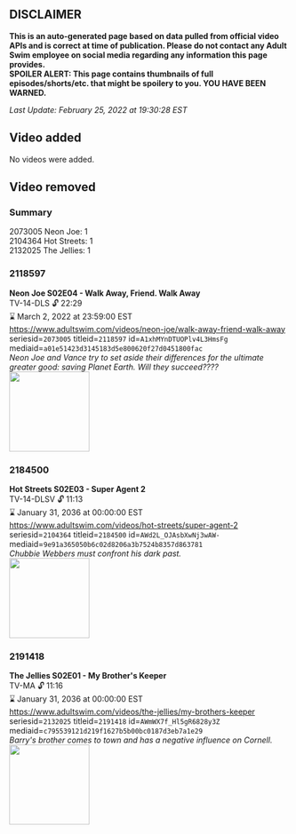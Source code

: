 ## DISCLAIMER
**This is an auto-generated page based on data pulled from official video APIs and is correct at time of publication. Please do not contact any Adult Swim employee on social media regarding any information this page provides.**  
**SPOILER ALERT: This page contains thumbnails of full episodes/shorts/etc. that might be spoilery to you. YOU HAVE BEEN WARNED.**  

_Last Update: February 25, 2022 at 19:30:28 EST_
## Video added
No videos were added.  
## Video removed
### Summary
2073005 Neon Joe: 1  
2104364 Hot Streets: 1  
2132025 The Jellies: 1  
### 2118597
**Neon Joe S02E04 - Walk Away, Friend. Walk Away**  
TV-14-DLS 🔓 22:29  
⌛ March 2, 2022 at 23:59:00 EST  
https://www.adultswim.com/videos/neon-joe/walk-away-friend-walk-away  
seriesid=`2073005` titleid=`2118597` id=`A1xhMYnDTUOPlv4L3HmsFg` mediaid=`a01e51423d3145183d5e800620f27d0451800fac`  
_Neon Joe and Vance try to set aside their differences for the ultimate greater good: saving Planet Earth. Will they succeed????_  
<a href="https://media.cdn.adultswim.com/uploads/20200312/thumbnails/2_203121147288-neonjoe_204_dup-20170512.jpg"><img src="https://media.cdn.adultswim.com/uploads/20200312/thumbnails/2_203121147288-neonjoe_204_dup-20170512.jpg" height="144px" /></a>
### 2184500
**Hot Streets S02E03 - Super Agent 2**  
TV-14-DLSV 🔓 11:13  
⌛ January 31, 2036 at 00:00:00 EST  
https://www.adultswim.com/videos/hot-streets/super-agent-2  
seriesid=`2104364` titleid=`2184500` id=`AWd2L_OJAsbXwNj3wAW-` mediaid=`9e91a365050b6c02d8206a3b7524b8357d863781`  
_Chubbie Webbers must confront his dark past._  
<a href="https://media.cdn.adultswim.com/uploads/20200305/thumbnails/2_20351529104-hotstreets_205_dup-20190221.jpg"><img src="https://media.cdn.adultswim.com/uploads/20200305/thumbnails/2_20351529104-hotstreets_205_dup-20190221.jpg" height="144px" /></a>
### 2191418
**The Jellies S02E01 - My Brother's Keeper**  
TV-MA 🔓 11:16  
⌛ January 31, 2036 at 00:00:00 EST  
https://www.adultswim.com/videos/the-jellies/my-brothers-keeper  
seriesid=`2132025` titleid=`2191418` id=`AWmWX7f_Hl5gR6828y3Z` mediaid=`c795539121d219f1627b5b00bc0187d3eb7a1e29`  
_Barry's brother comes to town and has a negative influence on Cornell._  
<a href="https://i.cdn.turner.com/adultswim/big/image-upload/thumbnails/thumb-2_image-15580246898559.jpg"><img src="https://i.cdn.turner.com/adultswim/big/image-upload/thumbnails/thumb-2_image-15580246898559.jpg" height="144px" /></a>

